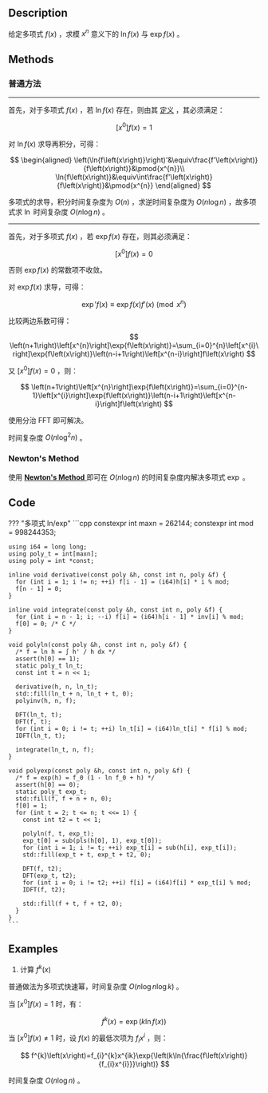 ## Description

给定多项式 $f\left(x\right)$ ，求模 $x^{n}$ 意义下的 $\ln{f\left(x\right)}$ 与 $\exp{f\left(x\right)}$ 。

## Methods

### 普通方法

* * *

首先，对于多项式 $f\left(x\right)$ ，若 $\ln{f\left(x\right)}$ 存在，则由其 [定义](../#ln-exp) ，其必须满足：

$$
\left[x^{0}\right]f\left(x\right)=1
$$

对 $\ln{f\left(x\right)}$ 求导再积分，可得：

$$
\begin{aligned}
    \left(\ln{f\left(x\right)}\right)'&\equiv\frac{f'\left(x\right)}{f\left(x\right)}&\pmod{x^{n}}\\
    \ln{f\left(x\right)}&\equiv\int\frac{f'\left(x\right)}{f\left(x\right)}&\pmod{x^{n}}
\end{aligned}
$$

多项式的求导，积分时间复杂度为 $O\left(n\right)$ ，求逆时间复杂度为 $O\left(n\log{n}\right)$ ，故多项式求 $\ln$ 时间复杂度 $O\left(n\log{n}\right)$ 。

* * *

首先，对于多项式 $f\left(x\right)$ ，若 $\exp{f\left(x\right)}$ 存在，则其必须满足：

$$
\left[x^{0}\right]f\left(x\right)=0
$$

否则 $\exp{f\left(x\right)}$ 的常数项不收敛。

对 $\exp{f\left(x\right)}$ 求导，可得：

$$
\exp'{f\left(x\right)}\equiv\exp{f\left(x\right)}f'\left(x\right)\pmod{x^{n}}
$$

比较两边系数可得：

$$
\left(n+1\right)\left[x^{n}\right]\exp{f\left(x\right)}=\sum_{i=0}^{n}\left[x^{i}\right]\exp{f\left(x\right)}\left(n-i+1\right)\left[x^{n-i}\right]f\left(x\right)
$$

又 $\left[x^{0}\right]f\left(x\right)=0$ ，则：

$$
\left(n+1\right)\left[x^{n}\right]\exp{f\left(x\right)}=\sum_{i=0}^{n-1}\left[x^{i}\right]\exp{f\left(x\right)}\left(n-i+1\right)\left[x^{n-i}\right]f\left(x\right)
$$

使用分治 FFT 即可解决。

时间复杂度 $O\left(n\log^{2}{n}\right)$ 。

### Newton's Method

使用 [ **Newton's Method** ](/math/poly/newton/#newtons-method) 即可在 $O\left(n\log{n}\right)$ 的时间复杂度内解决多项式 $\exp$ 。

## Code

??? "多项式 ln/exp"
    ```cpp
    constexpr int maxn = 262144;
    constexpr int mod = 998244353;
    
    using i64 = long long;
    using poly_t = int[maxn];
    using poly = int *const;
    
    inline void derivative(const poly &h, const int n, poly &f) {
      for (int i = 1; i != n; ++i) f[i - 1] = (i64)h[i] * i % mod;
      f[n - 1] = 0;
    }
    
    inline void integrate(const poly &h, const int n, poly &f) {
      for (int i = n - 1; i; --i) f[i] = (i64)h[i - 1] * inv[i] % mod;
      f[0] = 0; /* C */
    }
    
    void polyln(const poly &h, const int n, poly &f) {
      /* f = ln h = ∫ h' / h dx */
      assert(h[0] == 1);
      static poly_t ln_t;
      const int t = n << 1;
    
      derivative(h, n, ln_t);
      std::fill(ln_t + n, ln_t + t, 0);
      polyinv(h, n, f);
    
      DFT(ln_t, t);
      DFT(f, t);
      for (int i = 0; i != t; ++i) ln_t[i] = (i64)ln_t[i] * f[i] % mod;
      IDFT(ln_t, t);
    
      integrate(ln_t, n, f);
    }
    
    void polyexp(const poly &h, const int n, poly &f) {
      /* f = exp(h) = f_0 (1 - ln f_0 + h) */
      assert(h[0] == 0);
      static poly_t exp_t;
      std::fill(f, f + n + n, 0);
      f[0] = 1;
      for (int t = 2; t <= n; t <<= 1) {
        const int t2 = t << 1;
    
        polyln(f, t, exp_t);
        exp_t[0] = sub(pls(h[0], 1), exp_t[0]);
        for (int i = 1; i != t; ++i) exp_t[i] = sub(h[i], exp_t[i]);
        std::fill(exp_t + t, exp_t + t2, 0);
    
        DFT(f, t2);
        DFT(exp_t, t2);
        for (int i = 0; i != t2; ++i) f[i] = (i64)f[i] * exp_t[i] % mod;
        IDFT(f, t2);
    
        std::fill(f + t, f + t2, 0);
      }
    }
    ```

## Examples

1.  计算 $f^{k}\left(x\right)$ 

普通做法为多项式快速幂，时间复杂度 $O\left(n\log{n}\log{k}\right)$ 。

当 $\left[x^{0}\right]f\left(x\right)=1$ 时，有：

$$
f^{k}\left(x\right)=\exp{\left(k\ln{f\left(x\right)}\right)}
$$

当 $\left[x^{0}\right]f\left(x\right)\neq 1$ 时，设 $f\left(x\right)$ 的最低次项为 $f_{i}x^{i}$ ，则：

$$
f^{k}\left(x\right)=f_{i}^{k}x^{ik}\exp{\left(k\ln{\frac{f\left(x\right)}{f_{i}x^{i}}}\right)}
$$

时间复杂度 $O\left(n\log{n}\right)$ 。
